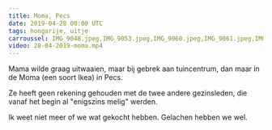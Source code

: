 ```yaml
---
title: Moma, Pecs
date: 2019-04-28 00:00 UTC
tags: hongarije, uitje
carroussel: IMG_9048.jpeg,IMG_9053.jpeg,IMG_9060.jpeg,IMG_9061.jpeg,IMG_9064.jpeg,IMG_9065.jpeg,IMG_9066.jpeg,IMG_9067.jpeg
video: 28-04-2019-moma.mp4
---
```

Mama wilde graag uitwaaien, maar bij gebrek aan tuincentrum, dan maar in de Moma (een soort Ikea) in Pecs. 

Ze heeft geen rekening gehouden met de twee andere gezinsleden, die vanaf het begin al "enigszins melig" werden.

Ik weet niet meer of we wat gekocht hebben. Gelachen hebben we wel.



